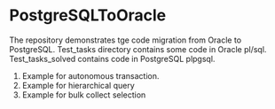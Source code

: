 # PostgreSQLToOracle
The repository demonstrates tge code migration from Oracle to PostgreSQL.
Test_tasks directory contains some code in Oracle pl/sql.
Test_tasks_solved contains code in PostgreSQL plpgsql.

1. Example for autonomous transaction.
2. Example for hierarchical query
3. Example for bulk collect selection
